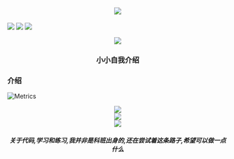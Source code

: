<h1 align="center"> <a href="https://sunguoqi.com/"> <img src="https://readme-typing-svg.herokuapp.com/?lines=小海同学祝您今天愉快!73&center=true&size=27"> </a> </h1>

<span align="center" > <img src="https://img.shields.io/badge/-HTML5-E34F26?style=flat-square&logo=html5&logoColor=white" /> <img src="https://img.shields.io/badge/-CSS3-1572B6?style=flat-square&logo=css3" /> <img src="https://img.shields.io/badge/-JavaScript-oringe?style=flat-square&logo=javascript" /> </span>
<div align="center"> <img src="https://visitor-badge.glitch.me/badge?page_id=ourcx" /> </div>

<h3 align="center">小小自我介绍</h3>

<h3 align=“center”>介绍</h3>

![Metrics](https://metrics.lecoq.io/ourcx?template=classic&isocalendar=1&languages=1&stars=1&achievements=1&followup=1&calendar=1&base=header%2C%20activity%2C%20community%2C%20repositories%2C%20metadata&base.indepth=false&base.hireable=false&base.skip=false&isocalendar=false&isocalendar.duration=full-year&languages=false&languages.limit=8&languages.threshold=0%25&languages.other=false&languages.colors=github&languages.sections=most-used&languages.indepth=false&languages.analysis.timeout=15&languages.analysis.timeout.repositories=7.5&languages.categories=markup%2C%20programming&languages.recent.categories=markup%2C%20programming&languages.recent.load=300&languages.recent.days=14&stars=false&stars.limit=4&followup=false&followup.sections=repositories&followup.indepth=false&followup.archived=true&calendar=false&calendar.limit=1&achievements=false&achievements.threshold=B&achievements.secrets=true&achievements.display=detailed&achievements.limit=0&config.timezone=Asia%2FShanghai)



<div align="center"> <img src="https://github-readme-stats.vercel.app/api/top-langs/?username=ourcx&hide_title=true&hide_border=true&layout=compact&langs_count=6&text_color=000&icon_color=fff&bg_color=0,52fa5a,4dfcff,c64dff&theme=graywhite" /> </div>


<div align="center"><img src="https://github-readme-stats.vercel.app/api?username=ourcx"></div>


<div align="center"> <img src="https://s2.loli.net/2025/02/02/ELbK6urJqYvgBPj.jpg" /> </div>


<h5 align="center">
  关于代码,学习和练习,我并非是科班出身的,还在尝试着这条路子,希望可以做一点什么
</h5>
